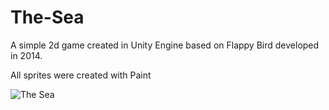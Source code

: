 # The-Sea
A simple 2d game created in Unity Engine based on Flappy Bird developed in 2014.

All sprites were created with Paint

![](https://i.imgur.com/esIobWWg.png "The Sea")
